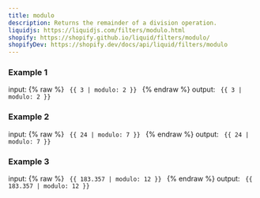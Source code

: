 ```yaml
---
title: modulo
description: Returns the remainder of a division operation.
liquidjs: https://liquidjs.com/filters/modulo.html
shopify: https://shopify.github.io/liquid/filters/modulo/
shopifyDev: https://shopify.dev/docs/api/liquid/filters/modulo
---
```

### Example 1
input: {% raw %}
<code>
{{ 3 | modulo: 2 }}
</code>
{% endraw %}
output:
<code>
{{ 3 | modulo: 2 }}
</code>

### Example 2
input: {% raw %}
<code>
{{ 24 | modulo: 7 }}
</code>
{% endraw %}
output:
<code>
{{ 24 | modulo: 7 }}
</code>

### Example 3
input: {% raw %}
<code>
{{ 183.357 | modulo: 12 }}
</code>
{% endraw %}
output:
<code>
{{ 183.357 | modulo: 12 }}
</code>